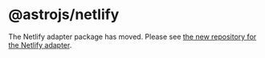 # @astrojs/netlify

The Netlify adapter package has moved. Please see [the new repository for the Netlify adapter](https://github.com/withastro/adapters/tree/main/packages/netlify).
